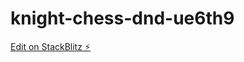 # knight-chess-dnd-ue6th9

[Edit on StackBlitz ⚡️](https://stackblitz.com/edit/knight-chess-dnd-ue6th9)